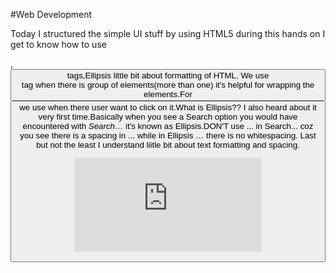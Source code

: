 #Web Development

Today I structured the simple UI stuff by using HTML5 during this hands on I get to know how to use <div>,<button>tags,Ellipsis little bit about formatting of HTML.
We use <div> tag when there is group of elements(more than one) it's helpful for wrapping the elements.For <button> we use when there user want to click on it.What is Ellipsis?? I also heard about it very first time.Basically when you see a Search option you would have encountered with _Search…_ it's known as Ellipsis.DON'T use ... in Search... coz you see there is a spacing in ... while in Ellipsis … there is no whitespacing. Last but not the least I understand liitle bit about text formatting and spacing. 



![readme.md](https://github.com/oneonone97/web-development-module/files/7273218/readme.md)
